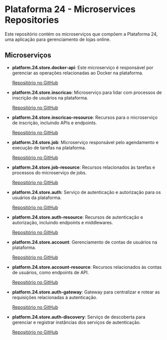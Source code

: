 # Plataforma 24 - Microservices Repositories

Este repositório contém os microserviços que compõem a Plataforma 24, uma aplicação para gerenciamento de lojas online.

## Microserviços

- **platform.24.store.docker-api**: Este microserviço é responsável por gerenciar as operações relacionadas ao Docker na plataforma.

  [Repositório no GitHub](https://github.com/alessitomas/platform.24.store.docker-api)

- **platform.24.store.inscricao**: Microserviço para lidar com processos de inscrição de usuários na plataforma.

  [Repositório no GitHub](https://github.com/alessitomas/platform.24.store.inscricao)

- **platform.24.store.inscricao-resource**: Recursos para o microserviço de inscrição, incluindo APIs e endpoints.

  [Repositório no GitHub](https://github.com/alessitomas/platform.24.store.inscricao-resource)

- **platform.24.store.job**: Microserviço responsável pelo agendamento e execução de tarefas na plataforma.

  [Repositório no GitHub](https://github.com/alessitomas/platform.24.store.job)

- **platform.24.store.job-resource**: Recursos relacionados às tarefas e processos do microserviço de jobs.

  [Repositório no GitHub](https://github.com/alessitomas/platform.24.store.job-resource)

- **platform.24.store.auth**: Serviço de autenticação e autorização para os usuários da plataforma.

  [Repositório no GitHub](https://github.com/alessitomas/platform.24.store.auth)

- **platform.24.store.auth-resource**: Recursos de autenticação e autorização, incluindo endpoints e middlewares.

  [Repositório no GitHub](https://github.com/alessitomas/platform.24.store.auth-resource)

- **platform.24.store.account**: Gerenciamento de contas de usuários na plataforma.

  [Repositório no GitHub](https://github.com/alessitomas/platform.24.store.account)

- **platform.24.store.account-resource**: Recursos relacionados às contas de usuários, como endpoints de API.

  [Repositório no GitHub](https://github.com/alessitomas/platform.24.store.account-resource)

- **platform.24.store.auth-gateway**: Gateway para centralizar e rotear as requisições relacionadas à autenticação.

  [Repositório no GitHub](https://github.com/alessitomas/platform.24.store.auth-gateway)

- **platform.24.store.auth-discovery**: Serviço de descoberta para gerenciar e registrar instâncias dos serviços de autenticação.

  [Repositório no GitHub](https://github.com/alessitomas/platform.24.store.auth-discovery)
